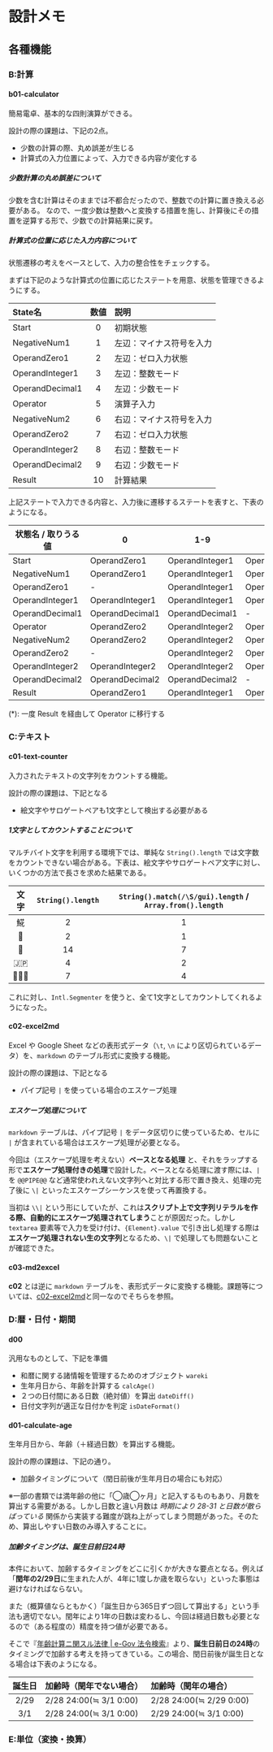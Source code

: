 # 設計メモ

## 各種機能

### B:計算

#### b01-calculator

簡易電卓、基本的な四則演算ができる。

設計の際の課題は、下記の2点。

- 少数の計算の際、丸め誤差が生じる
- 計算式の入力位置によって、入力できる内容が変化する

##### 少数計算の丸め誤差について

少数を含む計算はそのままでは不都合だったので、整数での計算に置き換える必要がある。
なので、一度少数は整数へと変換する措置を施し、計算後にその措置を逆算する形で、少数での計算結果に戻す。

##### 計算式の位置に応じた入力内容について

状態遷移の考えをベースとして、入力の整合性をチェックする。

まずは下記のような計算式の位置に応じたステートを用意、状態を管理できるようにする。

|State名|数値|説明|
|:---|:---:|:---|
|Start|0|初期状態|
|NegativeNum1|1|左辺：マイナス符号を入力|
|OperandZero1|2|左辺：ゼロ入力状態|
|OperandInteger1|3|左辺：整数モード|
|OperandDecimal1|4|左辺：少数モード|
|Operator|5|演算子入力|
|NegativeNum2|6|右辺：マイナス符号を入力|
|OperandZero2|7|右辺：ゼロ入力状態|
|OperandInteger2|8|右辺：整数モード|
|OperandDecimal2|9|右辺：少数モード|
|Result|10|計算結果|

上記ステートで入力できる内容と、入力後に遷移するステートを表すと、下表のようになる。

| 状態名 / 取りうる値 | 0 | 1-9 | . | - | +, *, / | = |
|----------------------|---|-----|---|---|---------------|---|
| Start                | OperandZero1 | OperandInteger1 | OperandDecimal1 | NegativeNum1 | - | - |
| NegativeNum1         | OperandZero1 | OperandInteger1 | OperandDecimal1 | - | - | - |
| OperandZero1         | - | OperandInteger1 | OperandDecimal1 | Operator | Operator | - |
| OperandInteger1      | OperandInteger1 | OperandInteger1 | OperandDecimal1 | Operator | Operator | - |
| OperandDecimal1      | OperandDecimal1 | OperandDecimal1 | - | Operator | Operator | - |
| Operator             | OperandZero2 | OperandInteger2 | OperandDecimal2 | NegativeNum2 | - | - |
| NegativeNum2         | OperandZero2 | OperandInteger2 | OperandDecimal2 | - | - | - |
| OperandZero2         | - | OperandInteger2 | OperandDecimal2 | Operator(*) | Operator(*) | Result |
| OperandInteger2      | OperandInteger2 | OperandInteger2 | OperandDecimal2 | Operator(*) | Operator(*) | Result |
| OperandDecimal2      | OperandDecimal2 | OperandDecimal2 | - | Operator(*) | Operator(*) | Result |
| Result               | OperandZero1 | OperandInteger1 | OperandDecimal1 | Operator | Operator | - |

(*): 一度 Result を経由して Operator に移行する

### C:テキスト

#### c01-text-counter

入力されたテキストの文字列をカウントする機能。

設計の際の課題は、下記となる

- 絵文字やサロゲートペアも1文字として検出する必要がある

##### 1文字としてカウントすることについて

マルチバイト文字を利用する環境下では、単純な `String().length` では文字数をカウントできない場合がある。下表は、絵文字やサロゲートペア文字に対し、いくつかの方法で長さを求めた結果である。

|文字|`String().length`|`String().match(/\S/gui).length` / `Array.from().length`|
|:---:|:---:|:---:|
|𩸽|2|1|
|🍎|2|1|
|🏴󠁧󠁢󠁥󠁮󠁧󠁿|14|7|
|🇯🇵|4|2|
|👨🏻‍💻|7|4|

これに対し、`Intl.Segmenter` を使うと、全て1文字としてカウントしてくれるようになった。

#### c02-excel2md

Excel や Google Sheet などの表形式データ（`\t`, `\n` により区切られているデータ）を、`markdown` のテーブル形式に変換する機能。

設計の際の課題は、下記となる

- パイプ記号 `|` を使っている場合のエスケープ処理

##### エスケープ処理について

`markdown` テーブルは、パイプ記号 `|` をデータ区切りに使っているため、セルに `|` が含まれている場合はエスケープ処理が必要となる。

今回は（エスケープ処理を考えない）**ベースとなる処理** と、それをラップする形で**エスケープ処理付きの処理**で設計した。ベースとなる処理に渡す際には、`|` を `@@PIPE@@` など通常使われえない文字列へと対比する形で置き換え、処理の完了後に `\|` といったエスケープシーケンスを使って再置換する。

当初は `\\|` という形にしていたが、これは**スクリプト上で文字列リテラルを作る際、自動的にエスケープ処理されてしまう**ことが原因だった。しかし `textarea` 要素等で入力を受け付け、`{Element}.value` で引き出し処理する際は**エスケープ処理されない生の文字列**となるため、`\|` で処理しても問題ないことが確認できた。

#### c03-md2excel

**c02** とは逆に `markdown` テーブルを、表形式データに変換する機能。課題等については、[c02-excel2md](#c02-excel2md)と同一なのでそちらを参照。

### D:暦・日付・期間

#### d00

汎用なものとして、下記を準備

- 和暦に関する諸情報を管理するためのオブジェクト `wareki`
- 生年月日から、年齢を計算する `calcAge()`
- ２つの日付間にある日数（絶対値）を算出 `dateDiff()`
- 日付文字列が適正な日付かを判定 `isDateFormat()`

#### d01-calculate-age

生年月日から、年齢（＋経過日数）を算出する機能。

設計の際の課題は、下記の通り。

- 加齢タイミングについて（閏日前後が生年月日の場合にも対応）

※一部の書類では満年齢の他に「◯歳◯ヶ月」と記入するものもあり、月数を算出する需要がある。しかし日数と違い月数は *時期により 28-31 と日数が散らばっている* 関係から実装する難度が跳ね上がってしまう問題があった。そのため、算出しやすい日数のみ導入することに。

##### 加齢タイミングは、誕生日前日24時

本件において、加齢するタイミングをどこに引くかが大きな要点となる。例えば「**閏年の2/29日**に生まれた人が、4年に1度しか歳を取らない」といった事態は避けなければならない。

また（概算値ならともかく）「誕生日から365日ずつ回して算出する」という手法も適切でない。閏年により1年の日数は変わるし、今回は経過日数も必要となるので（ある程度の）精度を持つ値が必要である。

そこで『[年齢計算ニ関スル法律 | e-Gov 法令検索](https://laws.e-gov.go.jp/law/135AC1000000050)』より、**誕生日前日の24時**のタイミングで加齢する考えを持ってきている。この場合、閏日前後が誕生日となる場合は下表のようになる。

|誕生日|加齢時（閏年でない場合）|加齢時（閏年の場合）|
|:---:|:---|:---|
|2/29|2/28 24:00(≒ 3/1 0:00)|2/28 24:00(≒ 2/29 0:00)|
|3/1|2/28 24:00(≒ 3/1 0:00)|2/29 24:00(≒ 3/1 0:00)|

### E:単位（変換・換算）
